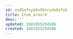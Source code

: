 ```yaml
---
id: osd5mfxy64x95nrydo8xfe5
title: Item_armor4
desc: ''
updated: 1681955294506
created: 1681955294506
---
```

